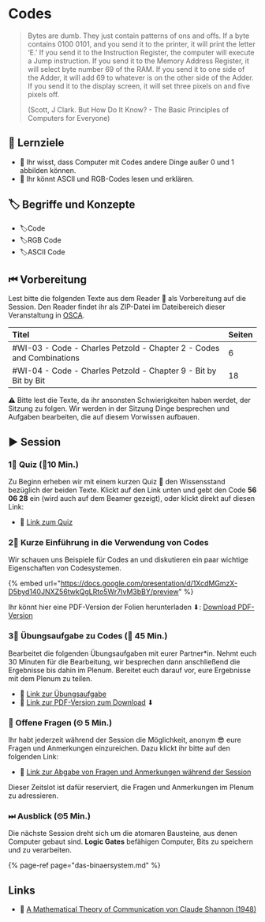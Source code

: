 # Codes

> Bytes are dumb. They just contain patterns of ons and offs. If a byte contains 0100 0101, and you send it to the printer, it will print the letter ‘E.’ If you send it to the Instruction Register, the computer will execute a Jump instruction. If you send it to the Memory Address Register, it will select byte number 69 of the RAM. If you send it to one side of the Adder, it will add 69 to whatever is on the other side of the Adder. If you send it to the display screen, it will set three pixels on and five pixels off.
>
> \(Scott, J Clark. But How Do It Know? - The Basic Principles of Computers for Everyone\)

## 🎯 Lernziele

* 🎯 Ihr wisst, dass Computer mit Codes andere Dinge außer 0 und 1 abbilden können.
* 🎯 Ihr könnt ASCII und RGB-Codes lesen und erklären.

## 🏷 Begriffe und Konzepte

* 🏷Code
* 🏷RGB Code
* 🏷ASCII Code

## ⏮ Vorbereitung

Lest bitte die folgenden Texte aus dem Reader 📑 als Vorbereitung auf die Session. Den Reader findet ihr als ZIP-Datei im Dateibereich dieser Veranstaltung in [OSCA](http://osca.hs-osnabrueck.de/). 

| Titel | Seiten |
| :--- | :--- |
| \#WI-03 - Code - Charles Petzold - Chapter 2 - Codes and Combinations | 6 |
| \#WI-04 - Code - Charles Petzold - Chapter 9 - Bit by Bit by Bit | 18 |

⚠ Bitte lest die Texte, da ihr ansonsten Schwierigkeiten haben werdet, der Sitzung zu folgen. Wir werden in der Sitzung Dinge besprechen und Aufgaben bearbeiten, die auf diesem Vorwissen aufbauen.

## ▶ Session

### 1⃣ Quiz \(⏲10 Min.\)

Zu Beginn erheben wir mit einem kurzen Quiz 🥇 den Wissensstand bezüglich der beiden Texte. Klickt auf den Link unten und gebt den Code **56 06 28** ein \(wird auch auf dem Beamer gezeigt\), oder klickt direkt auf diesen Link:

* 🔗 [Link zum Quiz](https://www.menti.com/b4b32418)

### 2⃣ Kurze Einführung in die Verwendung von Codes

Wir schauen uns Beispiele für Codes an und diskutieren ein paar wichtige Eigenschaften von Codesystemen.

{% embed url="https://docs.google.com/presentation/d/1XcdMGmzX-D5byd140JNXZ56twkQgLRto5Wr7IvM3bBY/preview" %}

Ihr könnt hier eine PDF-Version der Folien herunterladen ⬇: [Download PDF-Version](https://docs.google.com/presentation/d/1XcdMGmzX-D5byd140JNXZ56twkQgLRto5Wr7IvM3bBY/export/pdf)

### 3⃣ Übungsaufgabe zu Codes \(⏲ 45 Min.\)

Bearbeitet die folgenden Übungsaufgaben mit eurer Partner\*in. Nehmt euch 30 Minuten für die Bearbeitung, wir besprechen dann anschließend die Ergebnisse bis dahin im Plenum. Bereitet euch darauf vor, eure Ergebnisse mit dem Plenum zu teilen.

* 🔗 [Link zur Übungsaufgabe](https://docs.google.com/document/d/1yuHOp94Ce_CTP6e5mCwLxKfgIctlUZgN44r6ZES8JC0/preview)
* 🔗 [Link zur PDF-Version zum Download](https://docs.google.com/document/d/1yuHOp94Ce_CTP6e5mCwLxKfgIctlUZgN44r6ZES8JC0/export?format=pdf) ⬇ 

### 🔁 Offene Fragen \(⏲ 5 Min.\)

Ihr habt jederzeit während der Session die Möglichkeit, anonym 😎 eure Fragen und Anmerkungen einzureichen. Dazu klickt ihr bitte auf den folgenden Link:

* 🔗 [Link zur Abgabe von Fragen und Anmerkungen während der Session](https://www.menti.com/5c40972b)

Dieser Zeitslot ist dafür reserviert, die Fragen und Anmerkungen im Plenum zu adressieren.

### ⏭ Ausblick \(⏲5 Min.\)

Die nächste Session dreht sich um die atomaren Bausteine, aus denen Computer gebaut sind. **Logic Gates** befähigen Computer, Bits zu speichern und zu verarbeiten.

{% page-ref page="das-binaersystem.md" %}

## Links

* 🔗 [A Mathematical Theory of Communication von Claude Shannon \(1948\)](http://math.harvard.edu/~ctm/home/text/others/shannon/entropy/entropy.pdf)

